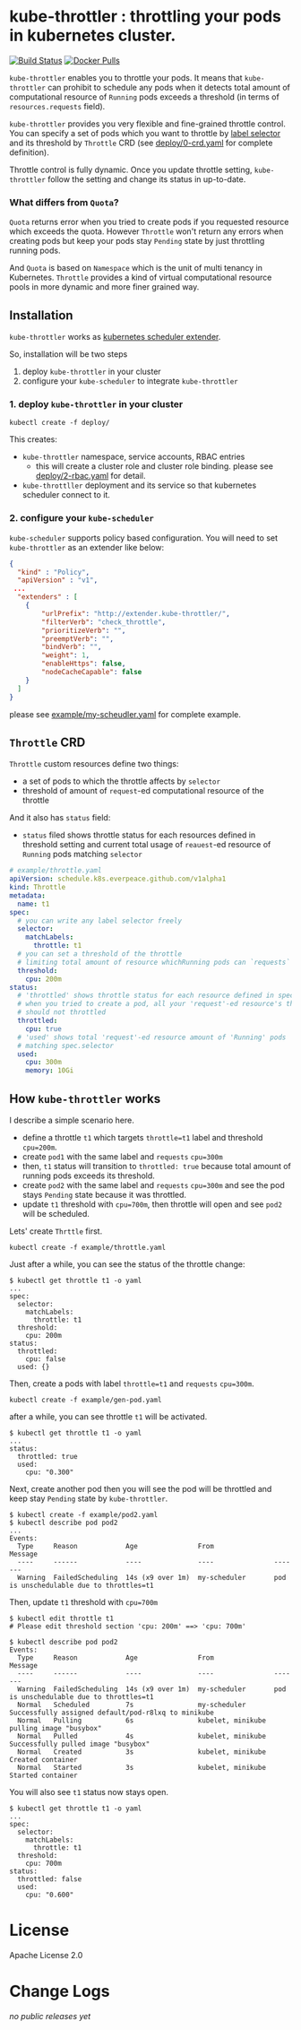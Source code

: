 # kube-throttler : throttling your pods in kubernetes cluster.
[![Build Status](https://travis-ci.org/everpeace/kube-throttler.svg?branch=master)](https://travis-ci.org/everpeace/kube-throttler) 
[![Docker Pulls](https://img.shields.io/docker/pulls/everpeace/kube-throttler.svg)](https://hub.docker.com/r/everpeace/kube-throttler/)

`kube-throttler` enables you to throttle your pods.   It means that `kube-throttler` can prohibit to schedule any pods when it detects total amount of computational resource of `Running` pods exceeds a threshold (in terms of `resources.requests` field). 

`kube-throttler` provides you very flexible and fine-grained throttle control.  You can specify a set of pods which you want to throttle by [label selector](https://kubernetes.io/docs/concepts/overview/working-with-objects/labels/) and its threshold by `Throttle` CRD (see [deploy/0-crd.yaml](deploy/0-crd.yaml) for complete definition).

Throttle control is fully dynamic.  Once you update throttle setting, `kube-throttler` follow the setting and change its status in up-to-date. 


### What differs from `Quota`?  
`Quota` returns error when you tried to create pods if you requested resource which exceeds the quota.  However `Throttle` won't return any errors when creating pods but keep your pods stay `Pending` state by just throttling running pods.  

And `Quota` is based on `Namespace` which is the unit of multi tenancy in Kubernetes.  `Throttle` provides a kind of virtual computational resource pools in more dynamic and more finer grained way. 
  
## Installation

`kube-throttler` works as [kubernetes scheduler extender](https://github.com/kubernetes/community/blob/master/contributors/design-proposals/scheduling/scheduler_extender.md).

So, installation will be two steps

1. deploy `kube-throttler` in your cluster
2. configure your `kube-scheduler` to integrate `kube-throttler`

### 1. deploy `kube-throttler` in your cluster

```shell
kubectl create -f deploy/
``` 

This creates:
- `kube-throttler` namespace, service accounts, RBAC entries
  - this will create a cluster role and cluster role binding.  please see [deploy/2-rbac.yaml](deploy/2-rbac.yaml) for detail.
- `kube-throttller` deployment and its service so that kubernetes scheduler connect to it.


### 2. configure your `kube-scheduler`

`kube-scheduler` supports policy based configuration.  You will need to set `kube-throttler` as an extender like below:

```json
{
  "kind" : "Policy",
  "apiVersion" : "v1",
 ...
  "extenders" : [
    {
        "urlPrefix": "http://extender.kube-throttler/",
        "filterVerb": "check_throttle",
        "prioritizeVerb": "",
        "preemptVerb": "",
        "bindVerb": "",
        "weight": 1,
        "enableHttps": false,
        "nodeCacheCapable": false
    }
  ]
}
```

please see [example/my-scheudler.yaml](example/my-scheduler.yaml) for complete example.

## `Throttle` CRD
`Throttle` custom resources define two things:

- a set of pods to which the throttle affects by `selector`
- threshold of amount of `request`-ed computational resource of the throttle

And it also has `status` field:
 
- `status` filed shows throttle status for each resources defined in threshold setting and current total usage of `reauest`-ed resource of `Running` pods matching `selector`

```yaml
# example/throttle.yaml
apiVersion: schedule.k8s.everpeace.github.com/v1alpha1
kind: Throttle
metadata:
  name: t1
spec:
  # you can write any label selector freely 
  selector:
    matchLabels:
      throttle: t1
  # you can set a threshold of the throttle
  # limiting total amount of resource whichRunning pods can `requests` 
  threshold:
    cpu: 200m
status:
  # 'throttled' shows throttle status for each resource defined in spec.threshold.
  # when you tried to create a pod, all your 'request'-ed resource's throttle 
  # should not throttled
  throttled:
    cpu: true
  # 'used' shows total 'request'-ed resource amount of 'Running' pods 
  # matching spec.selector
  used:
    cpu: 300m
    memory: 10Gi
```

## How `kube-throttler` works
I describe a simple scenario here.

- define a throttle `t1` which targets `throttle=t1` label and threshold `cpu=200m`.
- create `pod1` with the same label and `requests` `cpu=300m`
- then, `t1` status will transition to `throttled: true` because total amount of running pods exceeds its threshold. 
- create `pod2` with the same label and `requests` `cpu=300m` and see the pod stays `Pending` state because it was throttled.
- update `t1` threshold with `cpu=700m`, then throttle will open and see `pod2` will be scheduled.

Lets' create `Thrttle` first. 

```shell
kubectl create -f example/throttle.yaml 
```

Just after a while, you can see the status of the throttle change:

```shell
$ kubectl get throttle t1 -o yaml
...
spec:
  selector:
    matchLabels:
      throttle: t1
  threshold:
    cpu: 200m
status:
  throttled:
    cpu: false
  used: {}
```

Then, create a pods with label `throttle=t1` and `requests` `cpu=300m`.

```shell
kubectl create -f example/gen-pod.yaml
```

after a while, you can see throttle `t1` will be activated.

```shell
$ kubectl get throttle t1 -o yaml
...
status:
  throttled: true
  used:
    cpu: "0.300"
```

Next, create another pod then you will see the pod will be throttled and keep stay `Pending` state by `kube-throttler`.

```shell
$ kubectl create -f example/pod2.yaml
$ kubectl describe pod pod2
...
Events:
  Type     Reason            Age               From               Message
  ----     ------            ----              ----               -------
  Warning  FailedScheduling  14s (x9 over 1m)  my-scheduler       pod is unschedulable due to throttles=t1
```

Then, update `t1` threshold with `cpu=700m`

```shell
$ kubectl edit throttle t1
# Please edit threshold section 'cpu: 200m' ==> 'cpu: 700m'

$ kubectl describe pod pod2
Events:
  Type     Reason            Age               From               Message
  ----     ------            ----              ----               -------
  Warning  FailedScheduling  14s (x9 over 1m)  my-scheduler       pod is unschedulable due to throttles=t1
  Normal   Scheduled         7s                my-scheduler       Successfully assigned default/pod-r8lxq to minikube
  Normal   Pulling           6s                kubelet, minikube  pulling image "busybox"
  Normal   Pulled            4s                kubelet, minikube  Successfully pulled image "busybox"
  Normal   Created           3s                kubelet, minikube  Created container
  Normal   Started           3s                kubelet, minikube  Started container
```

You will also see `t1` status now stays open.

```shell
$ kubectl get throttle t1 -o yaml
...
spec:
  selector:
    matchLabels:
      throttle: t1
  threshold:
    cpu: 700m
status:
  throttled: false
  used:
    cpu: "0.600"
``` 

# License

Apache License 2.0


# Change Logs

_no public releases yet_